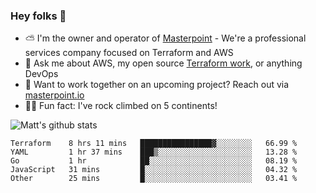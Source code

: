 

### Hey folks 👋

- ⛅️ I'm the owner and operator of [Masterpoint](https://masterpoint.io) - We're a professional services company focused on Terraform and AWS
- 💬 Ask me about AWS, my open source [Terraform work](https://github.com/masterpointio?q=terraform&type=&language=hcl), or anything DevOps
- 🔨 Want to work together on an upcoming project? Reach out via [masterpoint.io](https://masterpoint.io)
- 🧗‍♂️ Fun fact: I've rock climbed on 5 continents! 


![Matt's github stats](https://github-readme-stats.vercel.app/api?username=Gowiem&count_private=true&theme=cobalt&show_icons=true)

<!--START_SECTION:waka-->
```text
Terraform    8 hrs 11 mins   ████████████████▓░░░░░░░░   66.99 % 
YAML         1 hr 37 mins    ███▒░░░░░░░░░░░░░░░░░░░░░   13.28 % 
Go           1 hr            ██░░░░░░░░░░░░░░░░░░░░░░░   08.19 % 
JavaScript   31 mins         █░░░░░░░░░░░░░░░░░░░░░░░░   04.32 % 
Other        25 mins         █░░░░░░░░░░░░░░░░░░░░░░░░   03.41 % 
```
<!--END_SECTION:waka-->
